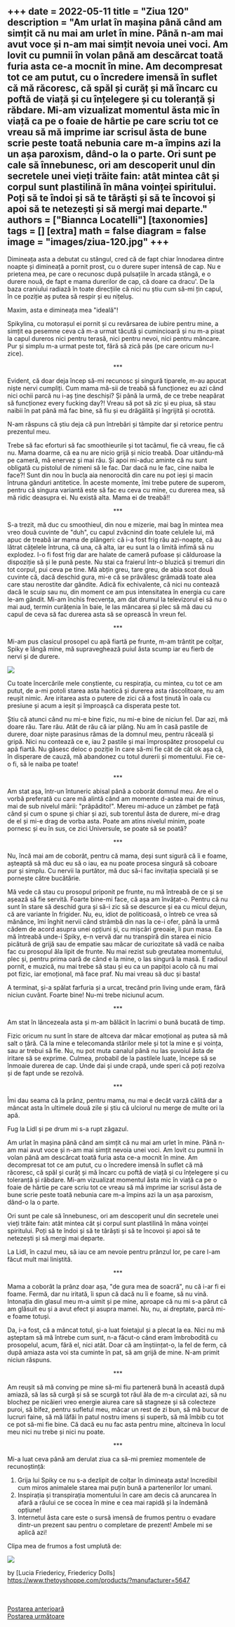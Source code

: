 
+++
date = 2022-05-11
title = "Ziua 120"
description = "Am urlat în mașina până când am simțit că nu mai am urlet în mine. Până n-am mai avut voce și n-am mai simțit nevoia unei voci. Am lovit cu pumnii în volan până am descărcat toată furia asta ce-a mocnit în mine. Am decompresat tot ce am putut, cu o încredere imensă în suflet că mă răcoresc, că spăl și curăț și mă încarc cu poftă de viață și cu înțelegere și cu toleranță și răbdare. Mi-am vizualizat momentul ăsta mic în viață ca pe o foaie de hârtie pe care scriu tot ce vreau să mă imprime iar scrisul ăsta de bune scrie peste toată nebunia care m-a împins azi la un așa paroxism, dând-o la o parte. Ori sunt pe cale să înnebunesc, ori am descoperit unul din secretele unei vieți trăite fain: atât mintea cât și corpul sunt plastilină în mâna voinței spiritului. Poți să te îndoi și să te târăști și să te încovoi și apoi să te netezești și să mergi mai departe."
authors = ["Biannca Locatelli"]
[taxonomies]
tags = []
[extra]
math = false
diagram = false
image = "images/ziua-120.jpg"
+++
---

Dimineața asta a debutat cu stângul, cred că de fapt chiar înnodarea dintre noapte și dimineață a pornit prost, cu o durere super intensă de cap. Nu e prietena mea, pe care o recunosc după pulsațiile în arcada stângă, e o durere nouă, de fapt e mama durerilor de cap, că doare ca dracu'. De la baza craniului radiază în toate direcțiile că nici nu știu cum să-mi țin capul, în ce poziție aș putea să respir și eu nițeluș.

Maxim, asta e dimineața mea "ideală"!

Spikylina, cu motorașul ei pornit și cu revărsarea de iubire pentru mine, a simțit ea pesemne ceva că m-a urmat tăcută și cumincioară și nu m-a pisat la capul dureros nici pentru terasă, nici pentru nevoi, nici pentru mâncare. Pur și simplu m-a urmat peste tot, fără să zică pâs (pe care oricum nu-l zice).

<p style="text-align: center;">***</p>

Evident, că doar deja încep să-mi recunosc și singură tiparele, m-au apucat niște nervi cumpliți. Cum mama mă-sii de treabă să funcționez eu azi când nici ochii parcă nu i-aș ține deschiși? Și până la urmă, de ce trebe neapărat să funcționez every fucking day?! Vreau să pot să zic și eu piua, să stau naibii în pat până mă fac bine, să fiu și eu drăgălită și îngrijită și ocrotită.

N-am răspuns că știu deja că pun întrebări și tâmpite dar și retorice pentru prezentul meu.

Trebe să fac eforturi să fac smoothieurile și tot tacâmul, fie că vreau, fie că nu. Mama doarme, că ea nu are nicio grijă și nicio treabă. Doar uitându-mă pe cameră, mă enervez și mai rău. Și apoi mi-aduc aminte că nu sunt obligată cu pistolul de nimeni să le fac. Dar dacă nu le fac, cine naiba le face?! Sunt din nou în bucla aia nenorocită din care nu pot ieși și macin întruna gânduri antitetice. În aceste momente, îmi trebe putere de superom, pentru că singura variantă este să fac eu ceva cu mine, cu durerea mea, să mă ridic deasupra ei. Nu există alta. Mama ei de treabă!!

<p style="text-align: center;">***</p>

S-a trezit, mă duc cu smoothieul, din nou e mizerie, mai bag în mintea mea vreo două cuvinte de "duh", cu capul zvâcnind din toate celulele lui, mă apuc de treabă iar mama de plângeri: că i-a fost frig rău azi-noapte, că au lătrat cățelele întruna, că una, că alta, iar eu sunt la o limită infimă să nu explodez. I-o fi fost frig dar are halate de cameră pufoase și călduroase la dispoziție să și le pună peste. Nu stai ca fraierul într-o bluzică și tremuri din tot corpul, pui ceva pe tine. Mă abțin greu, tare greu, de abia scot două cuvinte că, dacă deschid gura, mi-e că se prăvălesc grămadă toate alea care stau nerostite dar gândite. Adică fix echivalente, că nici nu contează dacă le scuip sau nu, din moment ce am pus intensitatea în energia cu care le-am gândit. Mi-am închis frecvența, am dat drumul la televizorul ei să nu o mai aud, termin curățenia în baie, le las mâncarea și plec să mă dau cu capul de ceva să fac durerea asta să se oprească în vreun fel.

<p style="text-align: center;">***</p>

Mi-am pus clasicul prosopel cu apă fiartă pe frunte, m-am trântit pe colțar, Spiky e lângă mine, mă supraveghează puiul ăsta scump iar eu fierb de nervi și de durere.

<div class="flex justify-center">
  <img src="images/spiky-120-1024x576.jpeg" />
</div>

Cu toate încercările mele conștiente, cu respirația, cu mintea, cu tot ce am putut, de a-mi potoli starea asta haotică și durerea asta răscolitoare, nu am reușit nimic. Are iritarea asta o putere de zici că a fost ținută în oala cu presiune și acum a ieșit și împroașcă ca disperata peste tot.

Știu că atunci când nu mi-e bine fizic, nu mi-e bine de niciun fel. Dar azi, mă doare rău. Tare rău. Atât de rău că iar plâng. Nu am în casă pastile de durere, doar niște parasinus rămas de la domnul meu, pentru răceală și gripă. Nici nu contează ce e, iau 2 pastile și mai împrospătez prosopelul cu apă fiartă. Nu găsesc deloc o poziție în care să-mi fie cât de cât ok așa că, în disperare de cauză, mă abandonez cu totul durerii și momentului. Fie ce-o fi, să le naiba pe toate!

<p style="text-align: center;">***</p>

Am stat așa, într-un întuneric abisal până a coborât domnul meu. Are el o vorbă preferată cu care mă alintă când am momente d-astea mai de minus, mai de sub nivelul mării: "prăpădito!". Mereu mi-aduce un zâmbet pe față când și cum o spune și chiar și azi, sub torentul ăsta de durere, mi-e drag de el și mi-e drag de vorba asta. Poate am atins nivelul minim, poate pornesc și eu în sus, ce zici Universule, se poate să se poată?

<p style="text-align: center;">***</p>

Nu, încă mai am de coborât, pentru că mama, deși sunt sigură că îi e foame, așteaptă să mă duc eu să o iau, ea nu poate procesa singură să coboare pur și simplu. Cu nervii la purtător, mă duc să-i fac invitația specială și se pornește către bucătărie.

Mă vede că stau cu prosopul priponit pe frunte, nu mă întreabă de ce și se așează să fie servită. Foarte bine-mi face, că așa am învățat-o. Pentru că nu sunt în stare să deschid gura și să-i zic să se descurce și ea cu micul dejun, că are variante în frigider. Nu, eu, idiot de politicoasă, o întreb ce vrea să mănânce, îmi înghit nervii când strâmbă din nas la ce-i ofer, până la urmă cădem de acord asupra unei opțiuni și, cu mișcări greoaie, îi pun masa. Ea mă întreabă unde-i Spiky, e-n vervă dar nu transpiră din starea ei nicio picătură de grijă sau de empatie sau măcar de curiozitate să vadă ce naiba fac cu prosopul ăla lipit de frunte. Nu mai rezist sub greutatea momentului, plec și, pentru prima oară de când e la mine, o las singură la masă. E radioul pornit, e muzică, nu mai trebe să stau și eu ca un papițoi acolo că nu mai pot fizic, iar emoțional, mă face praf. Nu mai vreau să duc și basta!

A terminat, și-a spălat farfuria și a urcat, trecând prin living unde eram, fără niciun cuvânt. Foarte bine! Nu-mi trebe niciunul acum.

<p style="text-align: center;">***</p>

Am stat în lâncezeala asta și m-am bălăcit în lacrimi o bună bucată de timp.

Fizic oricum nu sunt în stare de altceva dar măcar emoțional aș putea să mă salt o țâră. Că la mine e telecomanda stărilor mele și tot la mine e și voința, sau ar trebui să fie. Nu, nu pot muta canalul până nu las șuvoiul ăsta de iritare să se exprime. Culmea, probabil de la pastilele luate, începe să se înmoaie durerea de cap. Unde dai și unde crapă, unde speri că poți rezolva și de fapt unde se rezolvă.

<p style="text-align: center;">***</p>

Îmi dau seama că la prânz, pentru mama, nu mai e decât varză călită dar a mâncat asta în ultimele două zile și știu că ulciorul nu merge de multe ori la apă.

Fug la Lidl și pe drum mi s-a rupt zăgazul.

Am urlat în mașina până când am simțit că nu mai am urlet în mine. Până n-am mai avut voce și n-am mai simțit nevoia unei voci. Am lovit cu pumnii în volan până am descărcat toată furia asta ce-a mocnit în mine. Am decompresat tot ce am putut, cu o încredere imensă în suflet că mă răcoresc, că spăl și curăț și mă încarc cu poftă de viață și cu înțelegere și cu toleranță și răbdare. Mi-am vizualizat momentul ăsta mic în viață ca pe o foaie de hârtie pe care scriu tot ce vreau să mă imprime iar scrisul ăsta de bune scrie peste toată nebunia care m-a împins azi la un așa paroxism, dând-o la o parte.

Ori sunt pe cale să înnebunesc, ori am descoperit unul din secretele unei vieți trăite fain: atât mintea cât și corpul sunt plastilină în mâna voinței spiritului. Poți să te îndoi și să te târăști și să te încovoi și apoi să te netezești și să mergi mai departe.

La Lidl, în cazul meu, să iau ce am nevoie pentru prânzul lor, pe care l-am făcut mult mai liniștită.

<p style="text-align: center;">***</p>

Mama a coborât la prânz doar așa, "de gura mea de soacră", nu că i-ar fi ei foame. Fermă, dar nu iritată, îi spun că dacă nu îi e foame, să nu vină. Intonația din glasul meu m-a uimit și pe mine, aproape că nu mi s-a părut că am glăsuit eu și a avut efect și asupra mamei. Nu, nu, ai dreptate, parcă mi-e foame totuși.

Da, i-a fost, că a mâncat totul, și-a luat foietajul și a plecat la ea. Nici nu mă așteptam să mă întrebe cum sunt, n-a făcut-o când eram îmbrobodită cu prosopelul, acum, fără el, nici atât. Doar că am înștiințat-o, la fel de ferm, că după amiaza asta voi sta cuminte în pat, să am grijă de mine. N-am primit niciun răspuns.

<p style="text-align: center;">***</p>

Am reușit să mă conving pe mine să-mi fiu parteneră bună în această după amiază, să las să curgă și să se scurgă tot răul ăla de m-a circulat azi, să nu blochez pe nicăieri vreo energie aiurea care să stagneze și să colecteze puroi, să bifez, pentru sufletul meu, măcar un rest de zi bun, să mă bucur de lucruri faine, să mă lăfăi în patul nostru imens și superb, să mă îmbib cu tot ce pot să-mi fie bine. Că dacă eu nu fac asta pentru mine, altcineva în locul meu nici nu trebe și nici nu poate.

<p style="text-align: center;">***</p>

Mi-a luat ceva până am derulat ziua ca să-mi premiez momentele de recunoștință:

1. Grija lui Spiky ce nu s-a dezlipit de colțar în dimineața asta! Incredibil cum miros animalele starea mai puțin bună a partenerilor lor umani.
2. Inspirația și transpirația momentului în care am decis că aruncarea în afară a răului ce se cocea în mine e cea mai rapidă și la îndemână opțiune!
3. Internetul ăsta care este o sursă imensă de frumos pentru o evadare dintr-un prezent sau pentru o completare de prezent! Ambele mi se aplică azi!

Clipa mea de frumos a fost umplută de:

<div class="flex justify-center">
  <img src="images/120.jpeg" />
</div>

by [Lucia Friedericy, Friedericy Dolls]
<a href="https://www.thetoyshoppe.com/products/?manufacturer=5647" target="_blank">https://www.thetoyshoppe.com/products/?manufacturer=5647</a>

<br/>

<br/>

<div class="flex justify-between">
  <div>
    <a href="/blog/ziua-119/">Postarea anterioară</a>
  </div>
  <div>
    <a href="/blog/ziua-121/">Postarea următoare</a>
  </div>
</div>
